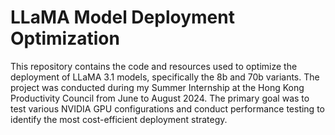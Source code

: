 # LLaMA Model Deployment Optimization

This repository contains the code and resources used to optimize the deployment of LLaMA 3.1 models, specifically the 8b and 70b variants. The project was conducted during my Summer Internship at the Hong Kong Productivity Council from June to August 2024. The primary goal was to test various NVIDIA GPU configurations and conduct performance testing to identify the most cost-efficient deployment strategy.


